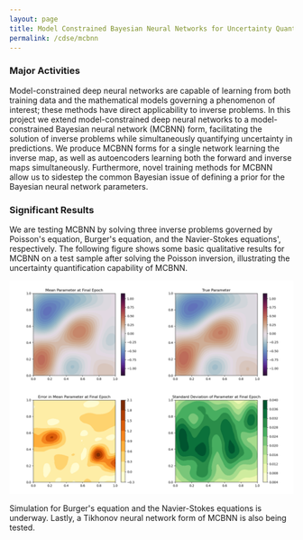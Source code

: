 ```yaml
---
layout: page
title: Model Constrained Bayesian Neural Networks for Uncertainty Quantification
permalink: /cdse/mcbnn
---
```


### Major Activities 

Model-constrained deep neural networks are capable of learning from both training data and the mathematical models governing a phenomenon of interest; these methods have direct applicability to inverse problems. In this project we extend model-constrained deep neural networks to a model-constrained Bayesian neural network (MCBNN) form, facilitating the solution of inverse problems while simultaneously quantifying uncertainty in predictions. We produce MCBNN forms for a single network learning the inverse map, as well as autoencoders learning both the forward and inverse maps simultaneously. Furthermore, novel training methods for MCBNN allow us to sidestep the common Bayesian issue of defining a prior for the Bayesian neural network parameters.

### Significant Results

We are testing MCBNN by solving three inverse problems governed by Poisson's equation, Burger's equation, and the Navier-Stokes equations', respectively. The following figure shows some basic qualitative results for MCBNN on a test sample after solving the Poisson inversion, illustrating the uncertainty quantification capability of MCBNN.

![Results for the MCBNN algorithm when inverting the Poisson equation to determine PDE parameters given sparse state observations.](/assets/figures/rusty/poisson.png "fig:poisson_mcbnn")

Simulation for Burger's equation and the Navier-Stokes equations is underway. Lastly, a Tikhonov neural network form of MCBNN is also being tested.


<!-- Some beautiful pictures or videos could go here -->
<!-- [![acoustic-elastic wave equation video](/assets/figures/jon/mangll_animation_frame.png)](/assets/figures/jon/mangll_animation_trimmed.ogv "Mangll video") -->

